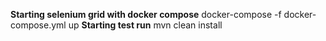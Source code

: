 **Starting selenium grid with docker compose**
docker-compose -f docker-compose.yml up
**Starting test run**
mvn clean install
